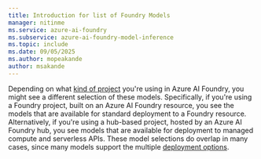 ```yaml
---
title: Introduction for list of Foundry Models
manager: nitinme
ms.service: azure-ai-foundry
ms.subservice: azure-ai-foundry-model-inference
ms.topic: include
ms.date: 09/05/2025
ms.author: mopeakande
author: msakande
---
```


Depending on what [kind of project](../../what-is-azure-ai-foundry.md#work-in-an-azure-ai-foundry-project) you're using in Azure AI Foundry, you might see a different selection of these models. Specifically, if you're using a Foundry project, built on an Azure AI Foundry resource, you see the models that are available for standard deployment to a Foundry resource. Alternatively, if you're using a hub-based project, hosted by an Azure AI Foundry hub, you see models that are available for deployment to managed compute and serverless APIs. These model selections do overlap in many cases, since many models support the multiple [deployment options](../../concepts/deployments-overview.md). 
